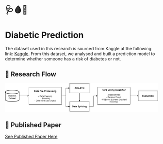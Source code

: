 # 🩺🩸💉
# Diabetic Prediction

The dataset used in this research is sourced from Kaggle at the following link: [Kaggle](https://www.kaggle.com/datasets/aravindpcoder/diabetes-dataset?resource=download). From this dataset, we analysed and built a prediction model to determine whether someone has a risk of diabetes or not.

## 🔄 Research Flow
![Research Flow](/Diabetic_Research_Method.png)

## 📙 Published Paper
[See Published Paper Here](https://e-journal.hamzanwadi.ac.id/index.php/edumatic/article/view/25838)
